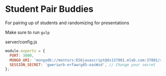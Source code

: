 # Student Pair Buddies
For pairing up of students and randomizing for presentations

Make sure to run `gulp`

server/config.js
```javascript
module.exports = {
  PORT: 3000,
  MONGO_URI: 'mongodb://mentors:ES6javascript@ds137801.mlab.com:37801/student-pair-buddies', //Change db name from app to whatever your db name is
  SESSION_SECRET: 'gweriwrb-erfawrg45-oasWsd', // Change your secret
};

```
